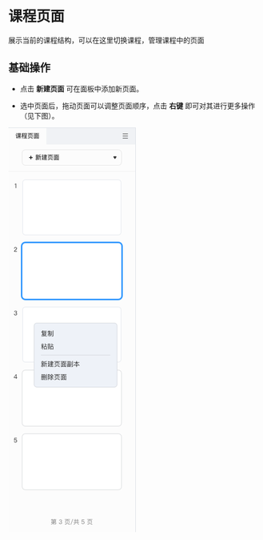 # 课程页面

展示当前的课程结构，可以在这里切换课程，管理课程中的页面

## 基础操作

- 点击 **新建页面** 可在面板中添加新页面。

- 选中页面后，拖动页面可以调整页面顺序，点击 **右键** 即可对其进行更多操作（见下图）。

![课程页面](img/Course_page.png)
